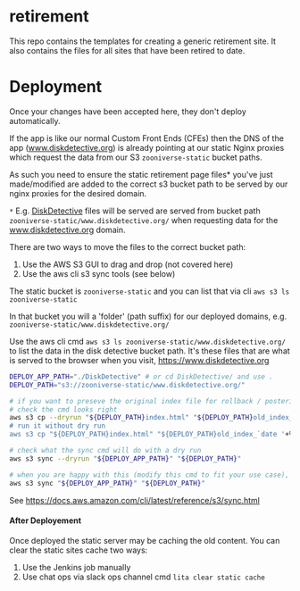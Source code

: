 # retirement
This repo contains the templates for creating a generic retirement site. It also contains the files for all sites that have been retired to date. 

# Deployment 
Once your changes have been accepted here, they don't deploy automatically. 

If the app is like our normal Custom Front Ends (CFEs) then the DNS of the app (www.diskdetective.org) is already pointing at our static Nginx proxies which request the data from our S3 `zooniverse-static` bucket paths. 

As such you need to ensure the static retirement page files* you've just made/modified are added to the correct s3 bucket path to be served by our nginx proxies for the desired domain.

`*` E.g. [DiskDetective](DiskDetective/) files will be served are served from bucket path `zooniverse-static/www.diskdetective.org/` when requesting data for the www.diskdetective.org domain.

There are two ways to move the files to the correct bucket path:
1. Use the AWS S3 GUI to drag and drop (not covered here)
0. Use the aws cli s3 sync tools (see below)

The static bucket is `zooniverse-static` and you can list that via cli `aws s3 ls zooniverse-static`

In that bucket you will a 'folder' (path suffix) for our deployed domains, e.g. `zooniverse-static/www.diskdetective.org/` 

Use the aws cli cmd `aws s3 ls zooniverse-static/www.diskdetective.org/` to list the data in the disk detective bucket path. It's these files that are what is served to the browser when you visit, https://www.diskdetective.org

``` bash
DEPLOY_APP_PATH="./DiskDetective" # or cd DiskDetective/ and use .
DEPLOY_PATH="s3://zooniverse-static/www.diskdetective.org/"

# if you want to preseve the original index file for rollback / posterity
# check the cmd looks right
aws s3 cp --dryrun "${DEPLOY_PATH}index.html" "${DEPLOY_PATH}old_index_`date '+%Y-%m-%d-%H:%M:%S`.html"
# run it without dry run
aws s3 cp "${DEPLOY_PATH}index.html" "${DEPLOY_PATH}old_index_`date '+%Y-%m-%d-%H:%M:%S`.html"

# check what the sync cmd will do with a dry run
aws s3 sync --dryrun "${DEPLOY_APP_PATH}" "${DEPLOY_PATH}" 

# when you are happy with this (modify this cmd to fit your use case), no dry run, be careful!
aws s3 sync "${DEPLOY_APP_PATH}" "${DEPLOY_PATH}" 
```
See https://docs.aws.amazon.com/cli/latest/reference/s3/sync.html

#### After Deployement 
Once deployed the static server may be caching the old content.
You can clear the static sites cache two ways:
1. Use the Jenkins job manually 
0. Use chat ops via slack ops channel cmd `lita clear static cache`
